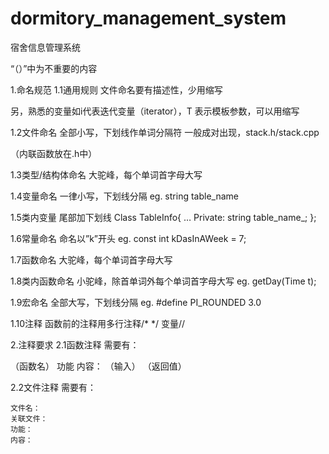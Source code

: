 # dormitory_management_system
宿舍信息管理系统

“（）”中为不重要的内容

1.命名规范
1.1通用规则
文件命名要有描述性，少用缩写

另，熟悉的变量如i代表迭代变量（iterator），T 表示模板参数，可以用缩写

1.2文件命名
全部小写，下划线作单词分隔符
一般成对出现，stack.h/stack.cpp

（内联函数放在.h中）

1.3类型/结构体命名
大驼峰，每个单词首字母大写

1.4变量命名
一律小写，下划线分隔
eg. string table_name

1.5类内变量
	尾部加下划线
Class TableInfo{
…
Private:
string table_name_;
};

1.6常量命名
	命名以”k”开头
eg.	const int kDasInAWeek = 7;

1.7函数命名
	大驼峰，每个单词首字母大写

1.8类内函数命名
	小驼峰，除首单词外每个单词首字母大写
eg. getDay(Time t);

1.9宏命名
	全部大写，下划线分隔
eg. #define PI_ROUNDED 3.0

1.10注释
	函数前的注释用多行注释/* */
	变量//

2.注释要求
2.1函数注释
	需要有：
	
（函数名）
功能
	内容：
	（输入）
	（返回值）

2.2文件注释
	需要有：

	文件名：
	关联文件：
	功能：
	内容：

